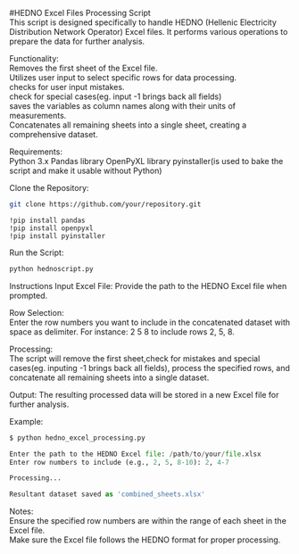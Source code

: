 #HEDNO Excel Files Processing Script  
This script is designed specifically to handle HEDNO (Hellenic Electricity Distribution Network Operator) Excel files. It performs various operations to prepare the data for further analysis.  
  
Functionality:  
Removes the first sheet of the Excel file.  
Utilizes user input to select specific rows for data processing.  
checks for user input mistakes.  
check for special cases(eg. input -1 brings back all fields)  
saves the variables as column names along with their units of measurements.    
Concatenates all remaining sheets into a single sheet, creating a comprehensive dataset.    
  
Requirements:  
Python 3.x
Pandas library
OpenPyXL library
pyinstaller(is used to bake the script and make it usable without Python)
  
Clone the Repository:
  
```bash
git clone https://github.com/your/repository.git
```
```Install Dependencies:
!pip install pandas 
!pip install openpyxl
!pip install pyinstaller 
```
Run the Script:  
```python
python hednoscript.py  
```
Instructions
Input Excel File:
Provide the path to the HEDNO Excel file when prompted.  
  
Row Selection:  
Enter the row numbers you want to include in the concatenated dataset with space as delimiter. For instance: 2 5 8 to include rows 2, 5, 8.  
    
Processing:  
The script will remove the first sheet,check for mistakes and special cases(eg. inputing -1 brings back all fields), process the specified rows, and concatenate all remaining sheets into a single dataset.
  
Output:
The resulting processed data will be stored in a new Excel file for further analysis.
  
Example:
```python
$ python hedno_excel_processing.py

Enter the path to the HEDNO Excel file: /path/to/your/file.xlsx
Enter row numbers to include (e.g., 2, 5, 8-10): 2, 4-7

Processing...

Resultant dataset saved as 'combined_sheets.xlsx'
```  
Notes:  
Ensure the specified row numbers are within the range of each sheet in the Excel file.  
Make sure the Excel file follows the HEDNO format for proper processing.  

